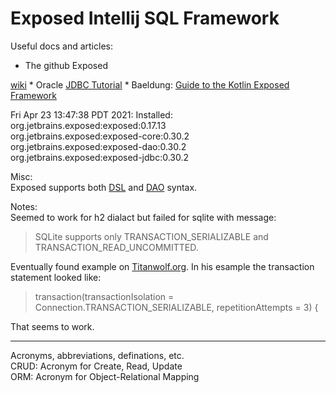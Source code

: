 
# Exposed Intellij SQL Framework

Useful docs and articles:
* The github Exposed 
<a href="https://github.com/JetBrains/Exposed/wiki">
wiki</a>
* Oracle
  <a href="https://docs.oracle.com/javase/tutorial/jdbc/basics/index.html">
  JDBC Tutorial</a>
* Baeldung:
<a href="https://www.baeldung.com/kotlin/exposed-persistence">
  Guide to the Kotlin Exposed Framework</a>

Fri Apr 23 13:47:38 PDT 2021: Installed:
org.jetbrains.exposed:exposed:0.17.13<br>
org.jetbrains.exposed:exposed-core:0.30.2<br>
org.jetbrains.exposed:exposed-dao:0.30.2<br>
org.jetbrains.exposed:exposed-jdbc:0.30.2<br>


Misc:<br>
Exposed supports both
<a href="https://github.com/JetBrains/Exposed/wiki/DSL">
  DSL</a> and <a href="https://github.com/JetBrains/Exposed/wiki/DAO">
  DAO</a> syntax.

Notes:<br>
Seemed to work for h2 dialact but failed for sqlite with message:<br>
> SQLite supports only TRANSACTION_SERIALIZABLE and TRANSACTION_READ_UNCOMMITTED.

Eventually found example on
<a href="https://titanwolf.org/Network/Articles/Article?AID=bc808686-8b97-4562-b0a5-4391a20eef0d">
Titanwolf.org</a>.  In his esample the transaction statement looked like:
> transaction(transactionIsolation = Connection.TRANSACTION_SERIALIZABLE, repetitionAttempts = 3) {

That seems to work.

---
Acronyms, abbreviations, definations, etc.<br>
CRUD: Acronym for Create, Read, Update<br>
ORM: Acronym for Object-Relational Mapping<br>